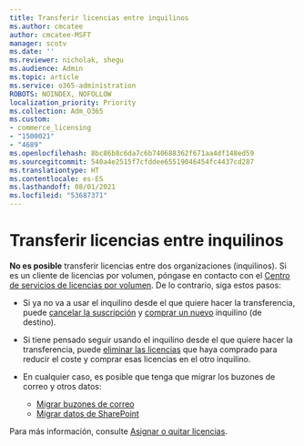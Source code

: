```yaml
---
title: Transferir licencias entre inquilinos
ms.author: cmcatee
author: cmcatee-MSFT
manager: scotv
ms.date: ''
ms.reviewer: nicholak, shegu
ms.audience: Admin
ms.topic: article
ms.service: o365-administration
ROBOTS: NOINDEX, NOFOLLOW
localization_priority: Priority
ms.collection: Adm_O365
ms.custom:
- commerce_licensing
- "1500021"
- "4689"
ms.openlocfilehash: 8bc86b8c6da7c6b740688362f671aa4df148ed59
ms.sourcegitcommit: 540a4e2515f7cfddee65519046454fc4437cd287
ms.translationtype: HT
ms.contentlocale: es-ES
ms.lasthandoff: 08/01/2021
ms.locfileid: "53687371"
---
```

# <a name="transfer-licenses-between-tenants"></a>Transferir licencias entre inquilinos

**No es posible** transferir licencias entre dos organizaciones (inquilinos). Si es un cliente de licencias por volumen, póngase en contacto con el [Centro de servicios de licencias por volumen](https://support.microsoft.com/help/4471406/how-to-contact-the-microsoft-volume-licensing-service-center). De lo contrario, siga estos pasos:

- Si ya no va a usar el inquilino desde el que quiere hacer la transferencia, puede [cancelar la suscripción](https://admin.microsoft.com/Adminportal/Home?source=applauncher#/subscriptions) y [comprar un nuevo](https://www.microsoft.com/microsoft-365/business/compare-all-microsoft-365-business-products?rtc=2&activetab=tab:primaryr2) inquilino (de destino).
- Si tiene pensado seguir usando el inquilino desde el que quiere hacer la transferencia, puede [eliminar las licencias](/microsoft-365/commerce/licenses/buy-licenses#buy-or-remove-licenses-for-your-business-subscription) que haya comprado para reducir el coste y comprar esas licencias en el otro inquilino.
- En cualquier caso, es posible que tenga que migrar los buzones de correo y otros datos:

    - [Migrar buzones de correo](/Exchange/mailbox-migration/migrate-mailboxes-across-tenants)
    - [Migrar datos de SharePoint](https://aka.ms/modernSpoAdminCenter/CloudContentMigrations)

Para más información, consulte [Asignar o quitar licencias](/microsoft-365/commerce/licenses/buy-licenses).